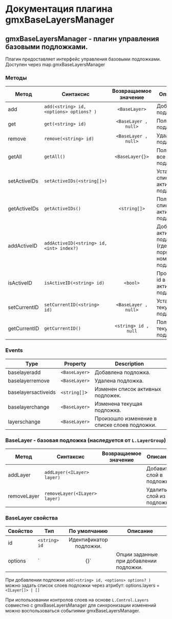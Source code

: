 # Документация плагина gmxBaseLayersManager

## gmxBaseLayersManager - плагин управления базовыми подложками.

Плагин предоставляет интерфейс управления базовыми подложками.
Доступен через map.gmxBaseLayersManager

### Методы

Метод|Синтаксис|Возвращаемое значение|Описание
------|------|:---------:|-----------
add|`add(<string> id, <options> options? )`|`<BaseLayer>`| Добавить подложку.
get|`get(<string> id)`|`<BaseLayer , null>`| Получить подложку.
remove|`remove(<string> id)`|`<BaseLayer , null>`| Удалить подложку.
getAll|`getAll()`|`<BaseLayer{}>`| Получить все подложки.
setActiveIDs|`setActiveIDs(<string[]>)`|| Установить список активных подложек.
getActiveIDs|`getActiveIDs()`|`<string[]>`| Получить список активных подложек.
addActiveID|`addActiveID(<string> id, <int> index?)`|| Добавить активную подложку (где index порядковый номер подложки).
isActiveID|`isActiveID(<string> id)`|`<bool>`| Проверить id в списке активных подложек.
setCurrentID|`setCurrentID(<string> id)`|`<BaseLayer , null>`| Установить текущую подложку.
getCurrentID|`getCurrentID()`|`<string> id , null`| Получить текущую подложку.

### Events

| Type | Property | Description
| --- | --- | ---
| baselayeradd | `<BaseLayer>` | Добавлена подложка.
| baselayerremove | `<BaseLayer>` | Удалена подложка.
| baselayersactiveids | `<string[]`> | Изменен список активных подложек.
| baselayerchange | `<BaseLayer>` | Изменена текущая подложка.
| layerschange | `<BaseLayer>` | Произошло изменение в списке слоев подложки.

### BaseLayer - базовая подложка (наследуется от `L.LayerGroup`)

Метод|Синтаксис|Возвращаемое значение|Описание
------|------|:---------:|-----------
addLayer|`addLayer(<ILayer> layer)`|| Добавить слой в подложку.
removeLayer|`removeLayer(<ILayer> layer)`|| Удалить слой из подложки.

### BaseLayer свойства

Свойство|Тип|По умолчанию|Описание
------|------|:---------:|-----------
id | `<string> id` | Идентификатор подложки.
options | `<hash> | {}` | Опции заданные при добавлении подложки.

При добавлении подложки `add(<string> id, <options> options? )` можно задать список слоев подложки через атрибут:
options.layers = `<ILayer[]> | []`

При использовании контролов слоев на основе `L.Control.Layers` совместно с gmxBaseLayersManager
для синхронизации изменений можно воспользоваться событиями gmxBaseLayersManager.
